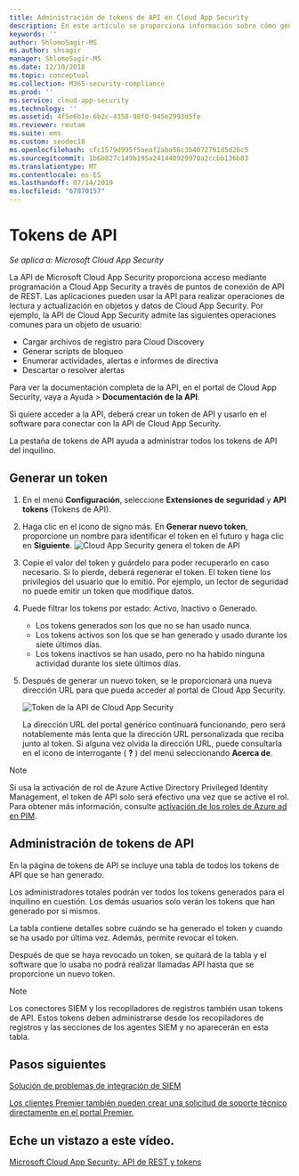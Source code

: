 ```yaml
---
title: Administración de tokens de API en Cloud App Security
description: En este artículo se proporciona información sobre cómo generar tokens de API para Cloud App Security.
keywords: ''
author: ShlomoSagir-MS
ms.author: shsagir
manager: ShlomoSagir-MS
ms.date: 12/10/2018
ms.topic: conceptual
ms.collection: M365-security-compliance
ms.prod: ''
ms.service: cloud-app-security
ms.technology: ''
ms.assetid: 4f5e6b1e-6b2c-4358-98f0-945e2993d5fe
ms.reviewer: reutam
ms.suite: ems
ms.custom: seodec18
ms.openlocfilehash: cfc1579d995f5aeaf2aba56c3b4072791d5d26c5
ms.sourcegitcommit: 1b6b827c149b195a241440929970a2ccbb136b83
ms.translationtype: MT
ms.contentlocale: es-ES
ms.lasthandoff: 07/14/2019
ms.locfileid: "67870157"
---
```

# <a name="api-tokens"></a>Tokens de API

*Se aplica a: Microsoft Cloud App Security*

La API de Microsoft Cloud App Security proporciona acceso mediante programación a Cloud App Security a través de puntos de conexión de API de REST. Las aplicaciones pueden usar la API para realizar operaciones de lectura y actualización en objetos y datos de Cloud App Security. Por ejemplo, la API de Cloud App Security admite las siguientes operaciones comunes para un objeto de usuario:

- Cargar archivos de registro para Cloud Discovery
- Generar scripts de bloqueo
- Enumerar actividades, alertas e informes de directiva
- Descartar o resolver alertas

Para ver la documentación completa de la API, en el portal de Cloud App Security, vaya a Ayuda > **Documentación de la API**.

Si quiere acceder a la API, deberá crear un token de API y usarlo en el software para conectar con la API de Cloud App Security.

La pestaña de tokens de API ayuda a administrar todos los tokens de API del inquilino. 

## <a name="generate-a-token"></a>Generar un token

1. En el menú **Configuración**, seleccione **Extensiones de seguridad** y **API tokens** (Tokens de API).

2. Haga clic en el icono de signo más. En **Generar nuevo token**, proporcione un nombre para identificar el token en el futuro y haga clic en **Siguiente**.
   ![Cloud App Security genera el token de API](./media/api-token-gen.png)

3. Copie el valor del token y guárdelo para poder recuperarlo en caso necesario. Si lo pierde, deberá regenerar el token. El token tiene los privilegios del usuario que lo emitió. Por ejemplo, un lector de seguridad no puede emitir un token que modifique datos.

4. Puede filtrar los tokens por estado: Activo, Inactivo o Generado. 

   - Los tokens generados son los que no se han usado nunca. 
   - Los tokens activos son los que se han generado y usado durante los siete últimos días. 
   - Los tokens inactivos se han usado, pero no ha habido ninguna actividad durante los siete últimos días.
5. Después de generar un nuevo token, se le proporcionará una nueva dirección URL para que pueda acceder al portal de Cloud App Security. 

   ![Token de la API de Cloud App Security](./media/generate-api-token.png)

    La dirección URL del portal genérico continuará funcionando, pero será notablemente más lenta que la dirección URL personalizada que reciba junto al token. Si alguna vez olvida la dirección URL, puede consultarla en el icono de interrogante ( **?** ) del menú seleccionando **Acerca de**.

> [!NOTE]
> Si usa la activación de rol de Azure Active Directory Privileged Identity Management, el token de API solo será efectivo una vez que se active el rol. Para obtener más información, consulte [activación de los roles de Azure ad en PIM](https://docs.microsoft.com/azure/active-directory/privileged-identity-management/pim-how-to-activate-role).

## <a name="api-token-management"></a>Administración de tokens de API

En la página de tokens de API se incluye una tabla de todos los tokens de API que se han generado.

Los administradores totales podrán ver todos los tokens generados para el inquilino en cuestión. Los demás usuarios solo verán los tokens que han generado por sí mismos.

La tabla contiene detalles sobre cuándo se ha generado el token y cuando se ha usado por última vez. Además, permite revocar el token. 

Después de que se haya revocado un token, se quitará de la tabla y el software que lo usaba no podrá realizar llamadas API hasta que se proporcione un nuevo token. 

> [!NOTE]
> Los conectores SIEM y los recopiladores de registros también usan tokens de API. Estos tokens deben administrarse desde los recopiladores de registros y las secciones de los agentes SIEM y no aparecerán en esta tabla. 





## <a name="next-steps"></a>Pasos siguientes
[Solución de problemas de integración de SIEM](troubleshooting-siem.md)   

[Los clientes Premier también pueden crear una solicitud de soporte técnico directamente en el portal Premier.](https://premier.microsoft.com/)  

## <a name="check-out-this-video"></a>Eche un vistazo a este vídeo.
[Microsoft Cloud App Security: API de REST y tokens](https://channel9.msdn.com/Shows/Microsoft-Security/Microsoft-Cloud-App-Security--REST-APIs-and-Tokens)  
